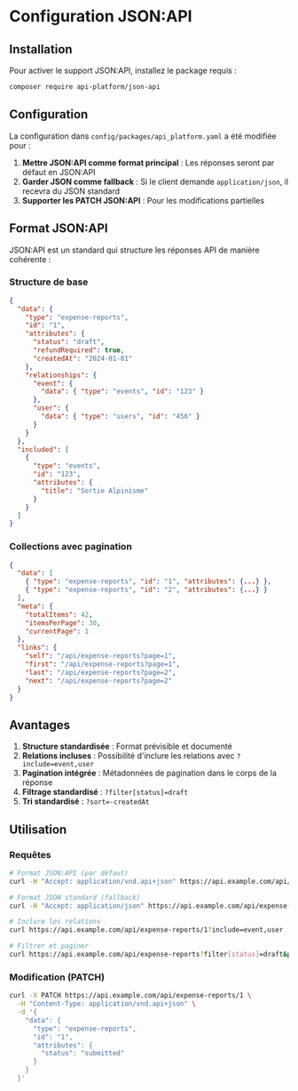# Configuration JSON:API

## Installation

Pour activer le support JSON:API, installez le package requis :

```bash
composer require api-platform/json-api
```

## Configuration

La configuration dans `config/packages/api_platform.yaml` a été modifiée pour :

1. **Mettre JSON:API comme format principal** : Les réponses seront par défaut en JSON:API
2. **Garder JSON comme fallback** : Si le client demande `application/json`, il recevra du JSON standard
3. **Supporter les PATCH JSON:API** : Pour les modifications partielles

## Format JSON:API

JSON:API est un standard qui structure les réponses API de manière cohérente :

### Structure de base
```json
{
  "data": {
    "type": "expense-reports",
    "id": "1",
    "attributes": {
      "status": "draft",
      "refundRequired": true,
      "createdAt": "2024-01-01"
    },
    "relationships": {
      "event": {
        "data": { "type": "events", "id": "123" }
      },
      "user": {
        "data": { "type": "users", "id": "456" }
      }
    }
  },
  "included": [
    {
      "type": "events",
      "id": "123",
      "attributes": {
        "title": "Sortie Alpinisme"
      }
    }
  ]
}
```

### Collections avec pagination
```json
{
  "data": [
    { "type": "expense-reports", "id": "1", "attributes": {...} },
    { "type": "expense-reports", "id": "2", "attributes": {...} }
  ],
  "meta": {
    "totalItems": 42,
    "itemsPerPage": 30,
    "currentPage": 1
  },
  "links": {
    "self": "/api/expense-reports?page=1",
    "first": "/api/expense-reports?page=1",
    "last": "/api/expense-reports?page=2",
    "next": "/api/expense-reports?page=2"
  }
}
```

## Avantages

1. **Structure standardisée** : Format prévisible et documenté
2. **Relations incluses** : Possibilité d'inclure les relations avec `?include=event,user`
3. **Pagination intégrée** : Métadonnées de pagination dans le corps de la réponse
4. **Filtrage standardisé** : `?filter[status]=draft`
5. **Tri standardisé** : `?sort=-createdAt`

## Utilisation

### Requêtes

```bash
# Format JSON:API (par défaut)
curl -H "Accept: application/vnd.api+json" https://api.example.com/api/expense-reports

# Format JSON standard (fallback)
curl -H "Accept: application/json" https://api.example.com/api/expense-reports

# Inclure les relations
curl https://api.example.com/api/expense-reports/1?include=event,user

# Filtrer et paginer
curl https://api.example.com/api/expense-reports?filter[status]=draft&page[number]=2&page[size]=10
```

### Modification (PATCH)

```bash
curl -X PATCH https://api.example.com/api/expense-reports/1 \
  -H "Content-Type: application/vnd.api+json" \
  -d '{
    "data": {
      "type": "expense-reports",
      "id": "1",
      "attributes": {
        "status": "submitted"
      }
    }
  }'
```